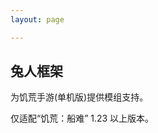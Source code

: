 ```yaml
---
layout: page

---
```



<section class="homepage">
  <div class="centered-container">
    <h1>兔人框架</h1>
  </div>
  
  <p>为饥荒手游(单机版)提供模组支持。</p>
  <p>仅适配“饥荒：船难” 1.23 以上版本。</p>
</section>

